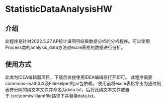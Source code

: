 # StatisticDataAnalysisHW

## 介绍
此程序是针对2022.5.27.AP统计课项目结果数据分析的分析程序。可以使用Process类的analysis_data方法对excle表格的数据进行分析。

## 使用方式
此库为IDEA编辑器项目，下载后直接使用IDEA编辑器打开即可。
此程序需要commons-math3以及FileHelper的jar包依赖。
使用前将excle表格导出为通过制表符分隔的纯文本文件并命名为data.txt，后将此纯文本文件放置于.\\src\\com\\william\\file路径下并替换data.txt。
